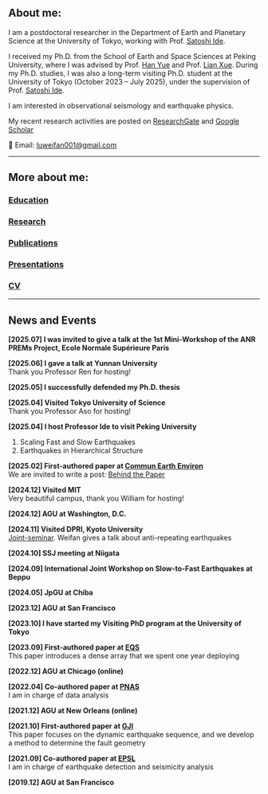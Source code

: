 ## About me:
I am a postdoctoral researcher in the Department of Earth and Planetary Science at the University of Tokyo, working with Prof. [Satoshi Ide](https://www.s.u-tokyo.ac.jp/en/people/ide_satoshi/). 

I received my Ph.D. from the School of Earth and Space Sciences at Peking University, where I was advised by Prof.  [Han Yue](http://geophy.pku.edu.cn/pubtphp/yuehan/english/) and Prof. [Lian Xue](https://sites.google.com/site/lianxuelx/home).  During my Ph.D. studies, I was also a long-term visiting Ph.D. student at the University of Tokyo (October 2023 – July 2025), under the supervision of Prof. [Satoshi Ide](https://www.s.u-tokyo.ac.jp/en/people/ide_satoshi/).
 
I am interested in observational seismology and earthquake physics. 

 My recent research activities are posted on [ResearchGate](https://www.researchgate.net/profile/Weifan-Lu-2) and [Google Scholar](https://scholar.google.com/citations?user=LBrFx5gAAAAJ&hl=en)
 
 📧 Email: [luweifan001@gmail.com](mailto:luweifan001@gmail.com)  



* * *
## More about me:  

### [Education](./education.html)  
### [Research](./research.html)  
### [Publications](./publications.html)  
### [Presentations](./presentations.html)  
### [CV](https://www.dropbox.com/scl/fi/44x3l0j47gvtp64m2oeg7/CurriculumVitae_Weifan_Lu_2025_05.pdf?rlkey=b1jqz5fr9g4nhh3gf7amcjz00&st=i9wlkedc&dl=0)
* * *
## News and Events
**[2025.07] I was invited to give a talk at the 1st Mini-Workshop of the ANR PREMs Project, Ecole Normale Supérieure Paris**

**[2025.06] I gave a talk at Yunnan University**\
Thank you Professor Ren for hosting!

**[2025.05] I successfully defended my Ph.D. thesis**

**[2025.04] Visited Tokyo University of Science**\
Thank you Professor Aso for hosting!

**[2025.04] I host Professor Ide to visit Peking University**
1. Scaling Fast and Slow Earthquakes
2. Earthquakes in Hierarchical Structure

**[2025.02] First-authored paper at [Commun Earth Environ](https://www.nature.com/articles/s43247-025-02138-y#citeas)**\
We are invited to write a post: [Behind the Paper](https://communities.springernature.com/posts/unraveling-the-cascading-rupture-of-northern-california-earthquakes)

**[2024.12] Visited MIT**  
Very beautiful campus, thank you William for hosting!

**[2024.12] AGU at Washington, D.C.** 

**[2024.11] Visited DPRI, Kyoto University**  
[Joint-seminar](https://eqhz.dpri.kyoto-u.ac.jp/topics/seminars/%E6%9D%B1%E5%A4%A7%E7%90%86%E4%BA%95%E5%87%BA%E7%A0%94%E3%81%A8%E3%81%AE%E5%90%88%E5%90%8C%E3%82%BB%E3%83%9F%E3%83%8A%E3%83%BC20241111.html#en). Weifan gives a talk about anti-repeating earthquakes

**[2024.10] SSJ meeting at Niigata**  

**[2024.09] International Joint Workshop on Slow-to-Fast Earthquakes at Beppu**

**[2024.05] JpGU at Chiba** 

**[2023.12] AGU at San Francisco** 

**[2023.10] I have started my Visiting PhD program at the University of Tokyo** 

**[2023.09] First-authored paper at [EQS](https://www.equsci.org.cn/article/doi/10.1016/j.eqs.2023.11.001)**\
This paper introduces a dense array that we spent one year deploying

**[2022.12] AGU at Chicago (online)**

**[2022.04] Co-authored paper at [PNAS](https://www.pnas.org/doi/10.1073/pnas.2116445119)**\
I am in charge of data analysis

**[2021.12] AGU at New Orleans (online)**

**[2021.10] First-authored paper at [GJI](https://academic.oup.com/gji/article/228/3/1763/6413993?login=true)**\
This paper focuses on the dynamic earthquake sequence, and we develop a method to determine the fault geometry

**[2021.09] Co-authored paper at [EPSL](https://www.sciencedirect.com/science/article/pii/S0012821X21003216?via%3Dihub)**\
I am in charge of earthquake detection and seismicity analysis

**[2019.12] AGU at San Francisco**

